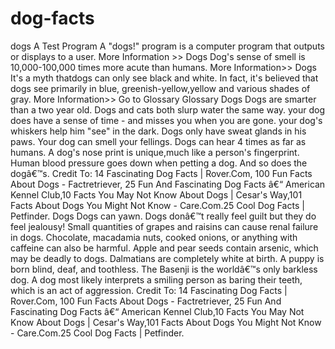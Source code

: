 # dog-facts
dogs
A
Test Program
A
"dogs!" program is a computer program that outputs or displays to a user. More Information >>
Dogs
Dog's sense of smell is 10,000-100,000 times more acute than humans. More Information>>
Dogs
It's a myth thatdogs can only see black and white. In fact, it's believed that dogs see primarily in blue, greenish-yellow,yellow and various shades of gray. More Information>>
Go to Glossary
Glossary
Dogs
Dogs are smarter than a two year old. 
Dogs and cats both slurp water the same way. your dog does have a sense of time - and misses you when you are gone. your dog's whiskers help him "see" in the dark. Dogs only have sweat glands in his paws. Your dog can smell your fellings. Dogs can hear 4 times as far as humans. A dog's nose print is unique,much like a person's fingerprint. Human blood pressure goes down when petting a dog. And so does the dogâ€™s. Credit To: 14 Fascinating Dog Facts | Rover.Com, 100 Fun Facts About Dogs - Factretriever, 25 Fun And Fascinating Dog Facts â€“ American Kennel Club,10 Facts You May Not Know About Dogs | Cesar's Way,101 Facts About Dogs You Might Not Know - Care.Com.25 Cool Dog Facts | Petfinder.
Dogs
Dogs can yawn. 
Dogs donâ€™t really feel guilt but they do feel jealousy! Small quantities of grapes and raisins can cause renal failure in dogs. Chocolate, macadamia nuts, cooked onions, or anything with caffeine can also be harmful. Apple and pear seeds contain arsenic, which may be deadly to dogs. Dalmatians are completely white at birth. A puppy is born blind, deaf, and toothless. The Basenji is the worldâ€™s only barkless dog. A dog most likely interprets a smiling person as baring their teeth, which is an act of aggression. Credit To: 14 Fascinating Dog Facts | Rover.Com, 100 Fun Facts About Dogs - Factretriever, 25 Fun And Fascinating Dog Facts â€“ American Kennel Club,10 Facts You May Not Know About Dogs | Cesar's Way,101 Facts About Dogs You Might Not Know - Care.Com.25 Cool Dog Facts | Petfinder. 

